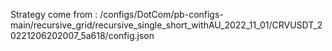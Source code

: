 Strategy come from : /configs/DotCom/pb-configs-main/recursive_grid/recursive_single_short_withAU_2022_11_01/CRVUSDT_20221206202007_5a618/config.json